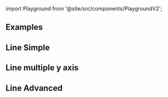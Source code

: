import Playground from '@site/src/components/PlaygroundV2';

## Examples

## Line Simple

<Playground
height="40rem"
name="echarts-line-simple"
noMargin
examplesByName>
</Playground>

## Line multiple y axis

<Playground
height="40rem"
name="echarts-line-multiple-y-axis"
noMargin
examplesByName>
</Playground>

## Line Advanced

<Playground
height="40rem"
name="echarts-line-advanced"
noMargin
examplesByName>
</Playground>
